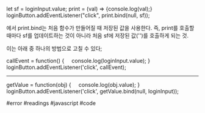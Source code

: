 let sf  = loginInput.value;
print = (val) => {console.log(val);}
loginButton.addEventListener("click", print.bind(null, sf));

에서 print.bind는 처음 함수가 만들어질 때 저장된 값을 사용한다.
즉, print를 호출할 때마다 sf를 업데이트하는 것이 아니라 처음 sf에 저장된 값('')를 호출하게 되는 것.

이는 아래 중 하나의 방법으로 고칠 수 있다;

callEvent = function() {
    console.log(loginInput.value);
}
loginButton.addEventListener('click', callEvent);

---
getValue = function(obj) {
    console.log(obj.value);
}
loginButton.addEventListener('click', getValue.bind(null, loginInput));

#error #readings #javascript  #code 